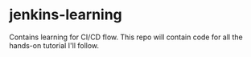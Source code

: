 # jenkins-learning
Contains learning for CI/CD flow. This repo will contain code for all the hands-on tutorial I'll follow.
